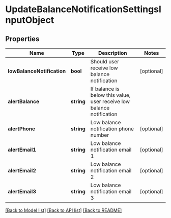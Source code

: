 # UpdateBalanceNotificationSettingsInputObject

## Properties
Name | Type | Description | Notes
------------ | ------------- | ------------- | -------------
**lowBalanceNotification** | **bool** | Should user receive low balance notification | [optional] 
**alertBalance** | **string** | If balance is below this value, user receive low balance notification | 
**alertPhone** | **string** | Low balance notification phone number | [optional] 
**alertEmail1** | **string** | Low balance notification email 1 | [optional] 
**alertEmail2** | **string** | Low balance notification email 2 | [optional] 
**alertEmail3** | **string** | Low balance notification email 3 | [optional] 

[[Back to Model list]](../README.md#documentation-for-models) [[Back to API list]](../README.md#documentation-for-api-endpoints) [[Back to README]](../README.md)


